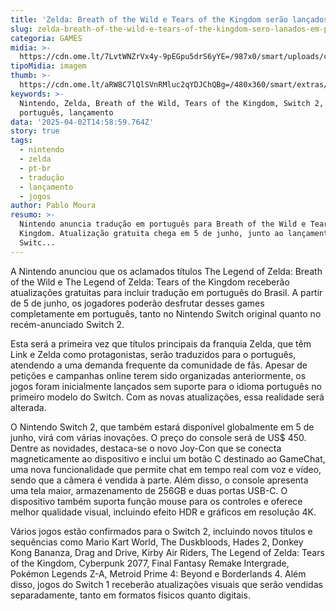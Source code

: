 ```yaml
---
title: 'Zelda: Breath of the Wild e Tears of the Kingdom serão lançados em PT-BR'
slug: zelda-breath-of-the-wild-e-tears-of-the-kingdom-sero-lanados-em-pt-br
categoria: GAMES
midia: >-
  https://cdn.ome.lt/7LvtWNZrVx4y-9pEGpu5drS6yYE=/987x0/smart/uploads/conteudo/fotos/02_odBnXoj.jpg
tipoMidia: imagem
thumb: >-
  https://cdn.ome.lt/aRW8C7lQlSVnRMluc2qYDJChQBg=/480x360/smart/extras/conteudos/Captura_de_tela_2025-04-02_112424.png
keywords: >-
  Nintendo, Zelda, Breath of the Wild, Tears of the Kingdom, Switch 2, tradução,
  português, lançamento
data: '2025-04-02T14:58:59.764Z'
story: true
tags:
  - nintendo
  - zelda
  - pt-br
  - tradução
  - lançamento
  - jogos
author: Pablo Moura
resumo: >-
  Nintendo anuncia tradução em português para Breath of the Wild e Tears of the
  Kingdom. Atualização gratuita chega em 5 de junho, junto ao lançamento do
  Switc...
---
```


A Nintendo anunciou que os aclamados títulos The Legend of Zelda: Breath of the Wild e The Legend of Zelda: Tears of the Kingdom receberão atualizações gratuitas para incluir tradução em português do Brasil. A partir de 5 de junho, os jogadores poderão desfrutar desses games completamente em português, tanto no Nintendo Switch original quanto no recém-anunciado Switch 2.

Esta será a primeira vez que títulos principais da franquia Zelda, que têm Link e Zelda como protagonistas, serão traduzidos para o português, atendendo a uma demanda frequente da comunidade de fãs. Apesar de petições e campanhas online terem sido organizadas anteriormente, os jogos foram inicialmente lançados sem suporte para o idioma português no primeiro modelo do Switch. Com as novas atualizações, essa realidade será alterada.

O Nintendo Switch 2, que também estará disponível globalmente em 5 de junho, virá com várias inovações. O preço do console será de US$ 450. Dentre as novidades, destaca-se o novo Joy-Con que se conecta magneticamente ao dispositivo e inclui um botão C destinado ao GameChat, uma nova funcionalidade que permite chat em tempo real com voz e vídeo, sendo que a câmera é vendida à parte. Além disso, o console apresenta uma tela maior, armazenamento de 256GB e duas portas USB-C. O dispositivo também suporta função mouse para os controles e oferece melhor qualidade visual, incluindo efeito HDR e gráficos em resolução 4K.

Vários jogos estão confirmados para o Switch 2, incluindo novos títulos e sequências como Mario Kart World, The Duskbloods, Hades 2, Donkey Kong Bananza, Drag and Drive, Kirby Air Riders, The Legend of Zelda: Tears of the Kingdom, Cyberpunk 2077, Final Fantasy Remake Intergrade, Pokémon Legends Z-A, Metroid Prime 4: Beyond e Borderlands 4. Além disso, jogos do Switch 1 receberão atualizações visuais que serão vendidas separadamente, tanto em formatos físicos quanto digitais.
